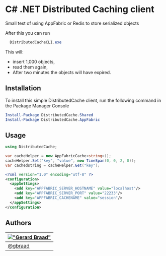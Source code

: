 C# .NET Distributed Caching client
==================================


Small test of using AppFabric or Redis to store serialized objects


After this you can run
```powershell
  DistributedCacheCLI.exe
```

This will:
  * insert 1,000 objects,
  * read them again,
  * After two minutes the objects will have expired.


Installation
------------

To install this simple DistributedCache client, run the following command in the Package Manager Console
```powershell
Install-Package DistributedCache.Shared
Install-Package DistributedCache.AppFabric
```


Usage
-----

```cs
using DistributedCache;

var cacheHelper = new AppFabricCache<string>();
cacheHelper.Set("key", "value", new TimeSpan(0, 0, 2, 0));
var cachedstring = cacheHelper.Get("key");
```

```xml
<?xml version="1.0" encoding="utf-8" ?>
<configuration>
  <appSettings>
    <add key="APPFABRIC_SERVER_HOSTNAME" value="localhost"/>
    <add key="APPFABRIC_SERVER_PORT" value="22233"/>
    <add key="APPFABRIC_CACHENAME" value="session"/>
  </appSettings>
</configuration>
```


Authors
-------

| [!["Gerard Braad"](http://gravatar.com/avatar/e466994eea3c2a1672564e45aca844d0.png?s=60)](http://gbraad.nl "Gerard Braad <me@gbraad.nl>") |
|---|
| [@gbraad](https://twitter.com/gbraad)  |
